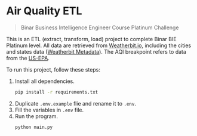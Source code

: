 # Air Quality ETL
> Binar Business Intelligence Engineer Course Platinum Challenge

This is an ETL (extract, transform, load) project to complete Binar BIE Platinum level. All data are retrieved from [Weatherbit.io](https://www.weatherbit.io/api/airquality-history), including the cities and states data ([Weatherbit Metadata](https://www.weatherbit.io/api/meta)). The AQI breakpoint refers to data from the [US-EPA](https://aqs.epa.gov/aqsweb/documents/codetables/aqi_breakpoints.html).

To run this project, follow these steps:
1. Install all dependencies.
    ```bash
    pip install -r requirements.txt
    ```
2. Duplicate `.env.example` flie and rename it to `.env`.
3. Fill the variables in `.env` file.
4. Run the program.
    ```bash
    python main.py
    ```